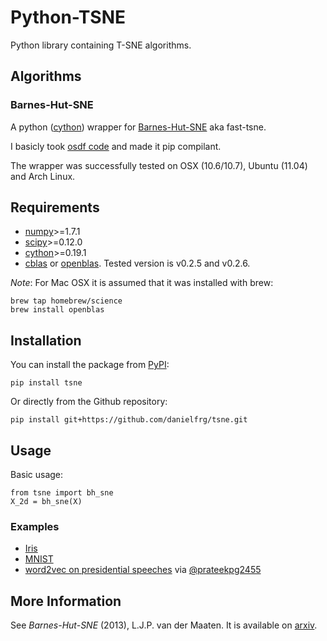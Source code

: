 Python-TSNE
===========

Python library containing T-SNE algorithms.

Algorithms
----------

### Barnes-Hut-SNE

A python ([cython](http://www.cython.org)) wrapper for [Barnes-Hut-SNE](http://homepage.tudelft.nl/19j49/t-SNE.html) aka fast-tsne.

I basicly took [osdf code](https://github.com/osdf/py_bh_tsne) and made it pip compilant.

The wrapper was successfully tested on OSX (10.6/10.7), Ubuntu (11.04) and Arch Linux.

Requirements
------------

* [numpy](numpy.scipy.org)>=1.7.1
* [scipy](http://www.scipy.org/)>=0.12.0
* [cython](cython.org)>=0.19.1
* [cblas](http://www.netlib.org/blas/) or [openblas](https://github.com/xianyi/OpenBLAS). Tested version is v0.2.5 and v0.2.6.

*Note*: For Mac OSX it is assumed that it was installed with brew:

```
brew tap homebrew/science
brew install openblas
```

Installation
------------

You can install the package from [PyPI](https://pypi.python.org/pypi):

```
pip install tsne
```

Or directly from the Github repository:

```
pip install git+https://github.com/danielfrg/tsne.git
```

Usage
-----

Basic usage:

```
from tsne import bh_sne
X_2d = bh_sne(X)
```

### Examples

* [Iris](http://nbviewer.ipython.org/urls/raw.github.com/danielfrg/py_tsne/master/examples/iris.ipynb)
* [MNIST](http://nbviewer.ipython.org/urls/raw.github.com/danielfrg/py_tsne/master/examples/mnist.ipynb)
* [word2vec on presidential speeches](https://github.com/prateekpg2455/U.S-Presidential-Speeches) via [@prateekpg2455](https://github.com/prateekpg2455)

More Information
----------------

See *Barnes-Hut-SNE* (2013), L.J.P. van der Maaten. It is available on [arxiv](http://arxiv.org/abs/1301.3342).

